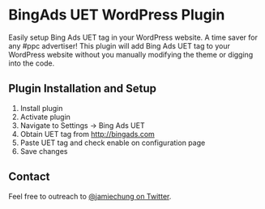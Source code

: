 # BingAds UET WordPress Plugin
Easily setup Bing Ads UET tag in your WordPress website. A time saver for any #ppc advertiser! This plugin will add Bing Ads UET tag to your WordPress website without you manually modifying the theme or digging into the code.

## Plugin Installation and Setup
1. Install plugin
2. Activate plugin
3. Navigate to Settings -> Bing Ads UET
4. Obtain UET tag from http://bingads.com
5. Paste UET tag and check enable on configuration page
6. Save changes

## Contact
Feel free to outreach to [@jamiechung on Twitter](http://twitter.com/jamiechung).
